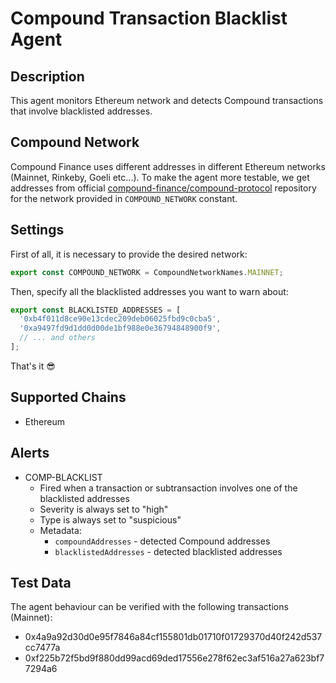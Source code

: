 # Compound Transaction Blacklist Agent

## Description

This agent monitors Ethereum network and detects Compound transactions that involve blacklisted addresses.

## Compound Network

Compound Finance uses different addresses in different Ethereum networks (Mainnet, Rinkeby, Goeli etc...).
To make the agent more testable, we get addresses from official [compound-finance/compound-protocol](https://github.com/compound-finance/compound-protocol) 
repository for the network provided in `COMPOUND_NETWORK` constant.

## Settings

First of all, it is necessary to provide the desired network: 

```js
export const COMPOUND_NETWORK = CompoundNetworkNames.MAINNET;
``` 

Then, specify all the blacklisted addresses you want to warn about:

```js
export const BLACKLISTED_ADDRESSES = [
  '0xb4f011d8ce90e13cdec209deb06025fbd9c0cba5',
  '0xa9497fd9d1dd0d00de1bf988e0e36794848900f9',
  // ... and others
];
```

That's it 😎

## Supported Chains

- Ethereum

## Alerts

- COMP-BLACKLIST
  - Fired when a transaction or subtransaction involves one of the blacklisted addresses
  - Severity is always set to "high"
  - Type is always set to "suspicious"
  - Metadata:
    - `compoundAddresses` - detected Compound addresses
    - `blacklistedAddresses` - detected blacklisted addresses

## Test Data

The agent behaviour can be verified with the following transactions (Mainnet):

- 0x4a9a92d30d0e95f7846a84cf155801db01710f01729370d40f242d537cc7477a
- 0xf225b72f5bd9f880dd99acd69ded17556e278f62ec3af516a27a623bf77294a6